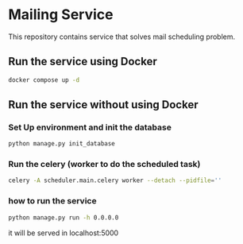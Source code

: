 # Mailing Service
This repository contains service that solves mail scheduling problem.


## Run the service using Docker
```bash
docker compose up -d
```

## Run the service without using Docker
### Set Up environment and init the database


```bash
python manage.py init_database
```

### Run the celery (worker to do the scheduled task)

```bash
celery -A scheduler.main.celery worker --detach --pidfile=''
```


### how to run the service
```bash
python manage.py run -h 0.0.0.0
```
it will be served in localhost:5000
